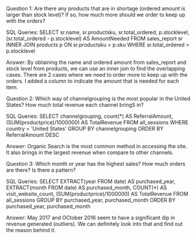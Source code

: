 Question 1: 
Are there any products that are in shortage (ordered amount is larger than stock level)? If so, how much more should we order to keep up with the orders? 

SQL Queries:
SELECT
	sr.name, sr.productsku, sr.total_ordered, p.stocklevel, 
	(sr.total_ordered - p.stocklevel) AS AmountNeeded
FROM sales_report sr
INNER JOIN products p
	ON sr.productsku = p.sku
WHERE sr.total_ordered > p.stocklevel

Answer: 
By obtaining the name and ordered amount from sales_report and stock level from products, we can use an inner join to find the overlapping cases. There are 2 cases where we need to order more to keep up with the orders. I added a column to indicate the amount that is needed for each item. 


Question 2: 
Which way of channelgrouping is the most popular in the United States? How much total revenue each channel bringS in? 

SQL Queries:
SELECT channelgrouping, count(*) AS ReferralAmount, (SUM(productprice)/1000000) AS TotalRevenue
FROM all_sessions
WHERE country = 'United States'
GROUP BY channelgrouping
ORDER BY ReferralAmount DESC

Answer:
Organic Search is the most common method in accessing the site. It also brings in the largest revenue when compare to other channels. 


Question 3: 
Which month or year has the highest sales? How much orders are there? Is there a pattern? 

SQL Queries:
SELECT 
	EXTRACT(year FROM date) AS purchased_year, 
	EXTRACT(month FROM date) AS purchased_month,
	COUNT(*) AS visit_website_count,
	(SUM(productprice)/1000000) AS TotalRevenue
FROM all_sessions 
GROUP BY purchased_year, purchased_month 
ORDER BY purchased_year, purchased_month

Answer:
May 2017 and OCtober 2016 seem to have a significant dip in revenue generated (outliers). We can definitely look into that and find out the reason behind it. 

